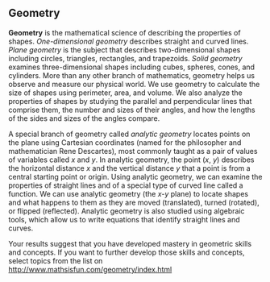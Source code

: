 ## Geometry

**Geometry** is the mathematical science of describing the properties of shapes. *One-dimensional geometry* describes straight and curved lines. *Plane geometry* is the subject that describes two-dimensional shapes including circles, triangles, rectangles, and trapezoids. *Solid geometry* examines three-dimensional shapes including cubes, spheres, cones, and cylinders. More than any other branch of mathematics, geometry helps us observe and measure our physical world. We use geometry to calculate the size of shapes using perimeter, area, and volume. We also analyze the properties of shapes by studying the parallel and perpendicular lines that comprise them, the number and sizes of their angles, and how the lengths of the sides and sizes of the angles compare. 

A special branch of geometry called *analytic geometry* locates points on the plane using Cartesian coordinates (named for the philosopher and mathematician Rene Descartes), most commonly taught as a pair of values of variables called *x* and *y*. In analytic geometry, the point (*x*, *y*) describes the horizontal distance *x* and the vertical distance *y* that a point is from a central starting point or origin. Using analytic geometry, we can examine the properties of straight lines and of a special type of curved line called a function. We can use analytic geometry (the *x-y* plane) to locate shapes and what happens to them as they are moved (translated), turned (rotated), or flipped (reflected). Analytic geometry is also studied using algebraic tools, which allow us to write equations that identify straight lines and curves.

Your results suggest that you have developed mastery in geometric skills and concepts. If you want to further develop those skills and concepts, select topics from the list on http://www.mathsisfun.com/geometry/index.html

